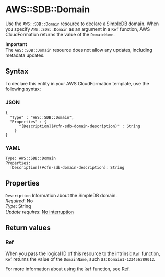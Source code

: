 # AWS::SDB::Domain<a name="aws-properties-simpledb"></a>

Use the `AWS::SDB::Domain` resource to declare a SimpleDB domain\. When you specify `AWS::SDB::Domain` as an argument in a `Ref` function, AWS CloudFormation returns the value of the `DomainName`\.

**Important**  
 The `AWS::SDB::Domain` resource does not allow any updates, including metadata updates\.

## Syntax<a name="aws-properties-simpledb-syntax"></a>

To declare this entity in your AWS CloudFormation template, use the following syntax:

### JSON<a name="aws-properties-simpledb-syntax.json"></a>

```
{
  "Type" : "AWS::SDB::Domain",
  "Properties" : {
      "[Description](#cfn-sdb-domain-description)" : String
    }
}
```

### YAML<a name="aws-properties-simpledb-syntax.yaml"></a>

```
Type: AWS::SDB::Domain
Properties:
  [Description](#cfn-sdb-domain-description): String
```

## Properties<a name="aws-properties-simpledb-properties"></a>

`Description` <a name="cfn-sdb-domain-description"></a>
Information about the SimpleDB domain\.  
_Required_: No  
_Type_: String  
_Update requires_: [No interruption](https://docs.aws.amazon.com/AWSCloudFormation/latest/UserGuide/using-cfn-updating-stacks-update-behaviors.html#update-no-interrupt)

## Return values<a name="aws-properties-simpledb-return-values"></a>

### Ref<a name="aws-properties-simpledb-return-values-ref"></a>

When you pass the logical ID of this resource to the intrinsic `Ref` function, `Ref` returns the value of the `DomainName`, such as: `Domain1-123456789012`\.

For more information about using the `Ref` function, see [Ref](https://docs.aws.amazon.com/AWSCloudFormation/latest/UserGuide/intrinsic-function-reference-ref.html)\.
